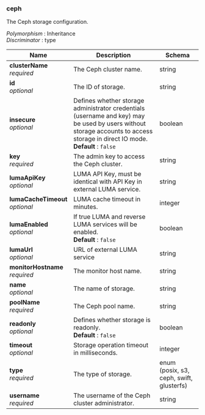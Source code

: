 
<a name="ceph"></a>
### ceph
The Ceph storage configuration.

*Polymorphism* : Inheritance  
*Discriminator* : type


|Name|Description|Schema|
|---|---|---|
|**clusterName**  <br>*required*|The Ceph cluster name.|string|
|**id**  <br>*optional*|The ID of storage.|string|
|**insecure**  <br>*optional*|Defines whether storage administrator credentials (username and key) may be used by users without storage accounts to access storage in direct IO mode.  <br>**Default** : `false`|boolean|
|**key**  <br>*required*|The admin key to access the Ceph cluster.|string|
|**lumaApiKey**  <br>*optional*|LUMA API Key, must be identical with API Key in external LUMA service.|string|
|**lumaCacheTimeout**  <br>*optional*|LUMA cache timeout in minutes.|integer|
|**lumaEnabled**  <br>*optional*|If true LUMA and reverse LUMA services will be enabled.  <br>**Default** : `false`|boolean|
|**lumaUrl**  <br>*optional*|URL of external LUMA service|string|
|**monitorHostname**  <br>*required*|The monitor host name.|string|
|**name**  <br>*optional*|The name of storage.|string|
|**poolName**  <br>*required*|The Ceph pool name.|string|
|**readonly**  <br>*optional*|Defines whether storage is readonly.  <br>**Default** : `false`|boolean|
|**timeout**  <br>*optional*|Storage operation timeout in milliseconds.|integer|
|**type**  <br>*required*|The type of storage.|enum (posix, s3, ceph, swift, glusterfs)|
|**username**  <br>*required*|The username of the Ceph cluster administrator.|string|



